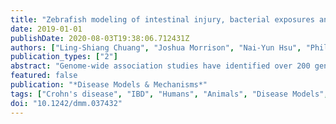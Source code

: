 ```yaml
---
title: "Zebrafish modeling of intestinal injury, bacterial exposures and medications defines epithelial in vivo responses relevant to human inflammatory bowel disease"
date: 2019-01-01
publishDate: 2020-08-03T19:38:06.712431Z
authors: ["Ling-Shiang Chuang", "Joshua Morrison", "Nai-Yun Hsu", "Philippe Ronel Labrias", "Shikha Nayar", "Ernie Chen", "Nicole Villaverde", "Jody Ann Facey", "Gilles Boschetti", "Mamta Giri", "Mireia Castillo-Martin", "Tin Htwe Thin", "Yashoda Sharma", "Jaime Chu", "Judy H. Cho"]
publication_types: ["2"]
abstract: "Genome-wide association studies have identified over 200 genomic loci associated with inflammatory bowel disease (IBD). High-effect risk alleles define key roles for genes involved in bacterial response and innate defense. More high-throughput in vivo systems are required to rapidly evaluate therapeutic agents. We visualize, in zebrafish, the effects on epithelial barrier function and intestinal autophagy of one-course and repetitive injury. Repetitive injury induces increased mortality, impaired recovery of intestinal barrier function, failure to contain bacteria within the intestine and impaired autophagy. Prostaglandin E2 (PGE2) administration protected against injury by enhancing epithelial barrier function and limiting systemic infection. Effects of IBD therapeutic agents were defined: mesalamine showed protective features during injury, whereas 6-mercaptopurine displayed marked induction of autophagy during recovery. Given the highly conserved nature of innate defense in zebrafish, it represents an ideal model system with which to test established and new IBD therapies targeted to the epithelial barrier.This article has an associated First Person interview with the first author of the paper."
featured: false
publication: "*Disease Models & Mechanisms*"
tags: ["Crohn's disease", "IBD", "Humans", "Animals", "Disease Models", "Animal", "Inflammatory Bowel Diseases", "Intestines", "Autophagy", "Enterocytes", "Dextran Sulfate", "Acids", "Bacterial Proteins", "Dinoprostone", "DSS injury model", "Epithelial barrier", "Epithelium", "Lysosome-rich enterocytes", "Lysosomes", "Models", "Biological", "Mucins", "Mucus", "Zebrafish"]
doi: "10.1242/dmm.037432"
---
```


